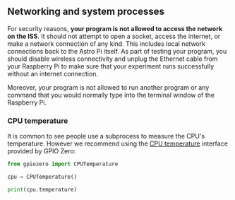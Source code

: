 ## Networking and system processes

For security reasons, **your program is not allowed to access the network on the ISS**. It should not attempt to open a socket, access the internet, or make a network connection of any kind. This includes local network connections back to the Astro Pi itself. As part of testing your program, you should disable wireless connectivity and unplug the Ethernet cable from your Raspberry Pi to make sure that your experiment runs successfully without an internet connection.

Moreover, your program is not allowed to run another program or any command that you would normally type into the terminal window of the Raspberry Pi. 

### CPU temperature

It is common to see people use a subprocess to measure the CPU's temperature. However we recommend using the [CPU temperature](https://gpiozero.readthedocs.io/en/stable/api_other.html#cputemperature) interface provided by GPIO Zero:

```python
from gpiozero import CPUTemperature

cpu = CPUTemperature()

print(cpu.temperature)
```
